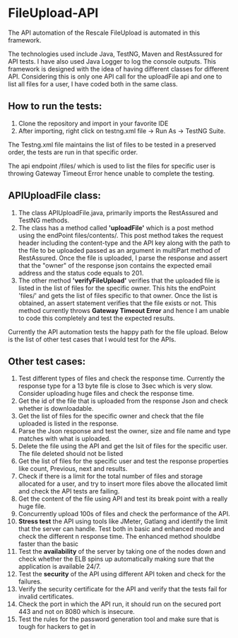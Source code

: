 # FileUpload-API

The API automation of the Rescale FileUpload is automated in this framework.

The technologies used include Java, TestNG, Maven and RestAssured for API tests. I have also used  Java Logger to log the console outputs.
This framework is designed with the idea of having different classes for different API. Considering this is only one API call for the uploadFile api and one to list all files for a user, I have coded both in the same class.

## How to run the tests:
1. Clone the repository and import in your favorite IDE
2. After importing, right click on testng.xml file -> Run As -> TestNG Suite.

The Testng.xml file maintains the list of files to be tested in a preserved order, the tests are run in that specific order. 

The api endpoint /files/ which is used to list the files for specific user is throwing Gateway Timeout Error hence unable to complete the testing. 

## APIUploadFile class:

1. The class APIUploadFile.java, primarily imports the RestAssured and TestNG methods.
2. The class has a method called **'uploadFile'** which is a post method using the endPoint files/contents/. This post method takes the request header including the content-type and the API key along with the path to the file to be uploaded passed as an argument in multiPart method of RestAssured.  Once the file is uploaded, I parse the response and assert that the "owner" of the response json contains the expected email address and the status code equals to 201.
3. The other method **'verifyFileUpload'** verifies that the uploaded file is listed in the list of files for the specific owner. This hits the endPoint 'files/' and gets the list of files specific to that owner. Once the list is obtained, an assert statement verifies that the file exists or not. This method currently throws **Gateway Timeout Error** and hence I am unable to code this completely and test the expected results. 

Currently the API automation tests the happy path for the file upload. Below is the list of other test cases that I would test for the APIs. 

## Other test cases:

1. Test different types of files and check the response time. Currently the response type for a 13 byte file is close to 3sec which is very slow. Consider uploading huge files and check the response time.
2. Get the id of the file that is uploaded from the response Json and check whether is downloadable. 
3. Get the list of files for the specific owner and check that the file uploaded is listed in the response. 
4. Parse the Json response and test the owner, size and file name and type matches with what is uploaded. 
5. Delete the file using the API and get the lsit of files for the specific user. The file deleted should not be listed
6. Get the list of files for the specific user and test the response properties like count, Previous, next and results. 
7. Check if there is a limit for the total number of files and storage allocated for a user, and try to insert more files above the allocated limit and check the API tests are failing. 
8. Get the content of the file using API and test its break point with a really huge file.
9. Concurrently upload 100s of files and check the performance of the API. 
10. **Stress test** the API using tools like JMeter, Gatlang and identify the limit that the server can handle. Test both in basic and enhanced mode and check the different n response time. The enhanced method shouldbe faster than the basic
11. Test the **availability** of the server by taking one of the nodes down and check whether the ELB spins up automatically making sure that the application is available 24/7.
12. Test the **security** of the API using different API token and check for the failures. 
13. Verify the security certificate for the API and verify that the tests fail for invalid certificates. 
14. Check the port in which the API run, it should run on the secured port 443 and not on 8080 which is insecure.
15. Test the rules for the password generation tool and make sure that is tough for hackers to get in



